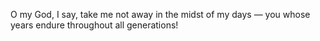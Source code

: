 O my God, I say, take me not away in the midst of my days — you whose years endure throughout all generations!
